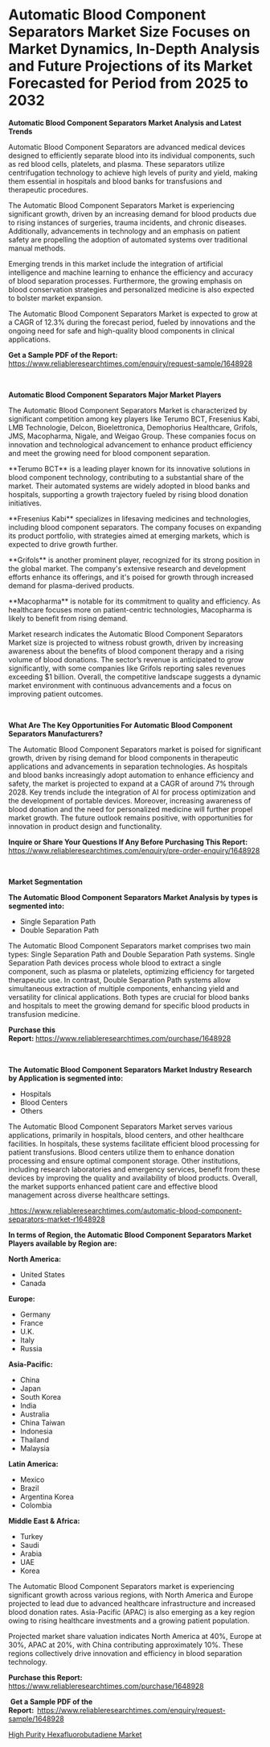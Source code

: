 <p><h1>Automatic Blood Component Separators Market Size Focuses on Market Dynamics, In-Depth Analysis and Future Projections of its Market Forecasted for Period from 2025 to 2032</h1></p><p><strong>Automatic Blood Component Separators Market Analysis and Latest Trends</strong></p>
<p><p>Automatic Blood Component Separators are advanced medical devices designed to efficiently separate blood into its individual components, such as red blood cells, platelets, and plasma. These separators utilize centrifugation technology to achieve high levels of purity and yield, making them essential in hospitals and blood banks for transfusions and therapeutic procedures. </p><p>The Automatic Blood Component Separators Market is experiencing significant growth, driven by an increasing demand for blood products due to rising instances of surgeries, trauma incidents, and chronic diseases. Additionally, advancements in technology and an emphasis on patient safety are propelling the adoption of automated systems over traditional manual methods. </p><p>Emerging trends in this market include the integration of artificial intelligence and machine learning to enhance the efficiency and accuracy of blood separation processes. Furthermore, the growing emphasis on blood conservation strategies and personalized medicine is also expected to bolster market expansion. </p><p>The Automatic Blood Component Separators Market is expected to grow at a CAGR of 12.3% during the forecast period, fueled by innovations and the ongoing need for safe and high-quality blood components in clinical applications.</p></p>
<p><strong>Get a Sample PDF of the Report:&nbsp;</strong> <a href="https://www.reliableresearchtimes.com/enquiry/request-sample/1648928?utm_campaign=2230&utm_medium=2&utm_source=Github&utm_content=ia&utm_term=26032025&utm_id=automatic-blood-component-separators">https://www.reliableresearchtimes.com/enquiry/request-sample/1648928</a></p>
<p>&nbsp;</p>
<p><strong>Automatic Blood Component Separators Major Market Players</strong></p>
<p><p>The Automatic Blood Component Separators Market is characterized by significant competition among key players like Terumo BCT, Fresenius Kabi, LMB Technologie, Delcon, Bioelettronica, Demophorius Healthcare, Grifols, JMS, Macopharma, Nigale, and Weigao Group. These companies focus on innovation and technological advancement to enhance product efficiency and meet the growing need for blood component separation.</p><p>**Terumo BCT** is a leading player known for its innovative solutions in blood component technology, contributing to a substantial share of the market. Their automated systems are widely adopted in blood banks and hospitals, supporting a growth trajectory fueled by rising blood donation initiatives.</p><p>**Fresenius Kabi** specializes in lifesaving medicines and technologies, including blood component separators. The company focuses on expanding its product portfolio, with strategies aimed at emerging markets, which is expected to drive growth further.</p><p>**Grifols** is another prominent player, recognized for its strong position in the global market. The company's extensive research and development efforts enhance its offerings, and it's poised for growth through increased demand for plasma-derived products.</p><p>**Macopharma** is notable for its commitment to quality and efficiency. As healthcare focuses more on patient-centric technologies, Macopharma is likely to benefit from rising demand.</p><p>Market research indicates the Automatic Blood Component Separators Market size is projected to witness robust growth, driven by increasing awareness about the benefits of blood component therapy and a rising volume of blood donations. The sector’s revenue is anticipated to grow significantly, with some companies like Grifols reporting sales revenues exceeding $1 billion. Overall, the competitive landscape suggests a dynamic market environment with continuous advancements and a focus on improving patient outcomes.</p></p>
<p>&nbsp;</p>
<p><strong>What Are The Key Opportunities For Automatic Blood Component Separators Manufacturers?</strong></p>
<p><p>The Automatic Blood Component Separators market is poised for significant growth, driven by rising demand for blood components in therapeutic applications and advancements in separation technologies. As hospitals and blood banks increasingly adopt automation to enhance efficiency and safety, the market is projected to expand at a CAGR of around 7% through 2028. Key trends include the integration of AI for process optimization and the development of portable devices. Moreover, increasing awareness of blood donation and the need for personalized medicine will further propel market growth. The future outlook remains positive, with opportunities for innovation in product design and functionality.</p></p>
<p><strong>Inquire or Share Your Questions If Any Before Purchasing This Report:</strong> <a href="https://www.reliableresearchtimes.com/enquiry/pre-order-enquiry/1648928?utm_campaign=2230&utm_medium=2&utm_source=Github&utm_content=ia&utm_term=26032025&utm_id=automatic-blood-component-separators">https://www.reliableresearchtimes.com/enquiry/pre-order-enquiry/1648928</a></p>
<p>&nbsp;</p>
<p><strong>Market Segmentation</strong></p>
<p><strong>The Automatic Blood Component Separators Market Analysis by types is segmented into:</strong></p>
<p><ul><li>Single Separation Path</li><li>Double Separation Path</li></ul></p>
<p><p>The Automatic Blood Component Separators market comprises two main types: Single Separation Path and Double Separation Path systems. Single Separation Path devices process whole blood to extract a single component, such as plasma or platelets, optimizing efficiency for targeted therapeutic use. In contrast, Double Separation Path systems allow simultaneous extraction of multiple components, enhancing yield and versatility for clinical applications. Both types are crucial for blood banks and hospitals to meet the growing demand for specific blood products in transfusion medicine.</p></p>
<p><strong>Purchase this Report:&nbsp;</strong><a href="https://www.reliableresearchtimes.com/purchase/1648928?utm_campaign=2230&utm_medium=2&utm_source=Github&utm_content=ia&utm_term=26032025&utm_id=automatic-blood-component-separators">https://www.reliableresearchtimes.com/purchase/1648928</a></p>
<p>&nbsp;</p>
<p><strong>The Automatic Blood Component Separators Market Industry Research by Application is segmented into:</strong></p>
<p><ul><li>Hospitals</li><li>Blood Centers</li><li>Others</li></ul></p>
<p><p>The Automatic Blood Component Separators Market serves various applications, primarily in hospitals, blood centers, and other healthcare facilities. In hospitals, these systems facilitate efficient blood processing for patient transfusions. Blood centers utilize them to enhance donation processing and ensure optimal component storage. Other institutions, including research laboratories and emergency services, benefit from these devices by improving the quality and availability of blood products. Overall, the market supports enhanced patient care and effective blood management across diverse healthcare settings.</p></p>
<p><a href="https://www.reliableresearchtimes.com/automatic-blood-component-separators-market-r1648928?utm_campaign=2230&utm_medium=2&utm_source=Github&utm_content=ia&utm_term=26032025&utm_id=automatic-blood-component-separators">&nbsp;https://www.reliableresearchtimes.com/automatic-blood-component-separators-market-r1648928</a></p>
<p><strong>In terms of Region, the Automatic Blood Component Separators Market Players available by Region are:</strong></p>
<p>
    <p> <strong> North America: </strong>
        <ul>
            <li>United States</li>
            <li>Canada</li>
        </ul>
        </p> 
    <p> <strong> Europe: </strong>
        <ul>
            <li>Germany</li>
            <li>France</li>
            <li>U.K.</li>
            <li>Italy</li>
            <li>Russia</li>
        </ul>
        </p> 
    <p> <strong> Asia-Pacific: </strong>
        <ul>
            <li>China</li>
            <li>Japan</li>
            <li>South Korea</li>
            <li>India</li>
            <li>Australia</li>
            <li>China Taiwan</li>
            <li>Indonesia</li>
            <li>Thailand</li>
            <li>Malaysia</li>
        </ul>
        </p> 
    <p> <strong> Latin America: </strong>
        <ul>
            <li>Mexico</li>
            <li>Brazil</li>
            <li>Argentina Korea</li>
            <li>Colombia</li>
        </ul>
        </p> 
    <p> <strong> Middle East & Africa: </strong>
        <ul>
            <li>Turkey</li>
            <li>Saudi</li>
            <li>Arabia</li>
            <li>UAE</li>
            <li>Korea</li>
        </ul>
    </p>
    </p>
<p><p>The Automatic Blood Component Separators market is experiencing significant growth across various regions, with North America and Europe projected to lead due to advanced healthcare infrastructure and increased blood donation rates. Asia-Pacific (APAC) is also emerging as a key region owing to rising healthcare investments and a growing patient population. </p><p>Projected market share valuation indicates North America at 40%, Europe at 30%, APAC at 20%, with China contributing approximately 10%. These regions collectively drive innovation and efficiency in blood separation technology.</p></p>
<p><strong>Purchase this Report: </strong><a href="https://www.reliableresearchtimes.com/purchase/1648928?utm_campaign=2230&utm_medium=2&utm_source=Github&utm_content=ia&utm_term=26032025&utm_id=automatic-blood-component-separators">https://www.reliableresearchtimes.com/purchase/1648928</a></p>
<p>&nbsp;<strong>Get a Sample PDF of the Report:&nbsp;&nbsp;</strong><a href="https://www.reliableresearchtimes.com/enquiry/request-sample/1648928?utm_campaign=2230&utm_medium=2&utm_source=Github&utm_content=ia&utm_term=26032025&utm_id=automatic-blood-component-separators">https://www.reliableresearchtimes.com/enquiry/request-sample/1648928</a></p>
<p><strong></strong></p>
<p><p><a href="https://github.com/petbigbeepjn/Market-Research-Report-List-2/blob/main/high-purity-hexafluorobutadiene-market.md?utm_campaign=2230&utm_medium=2&utm_source=Github&utm_content=ia&utm_term=26032025&utm_id=automatic-blood-component-separators">High Purity Hexafluorobutadiene Market</a></p></p>